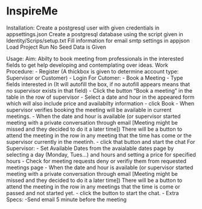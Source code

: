 # InspireMe

Installation: Create a postgresql user with given credentials in
appsettings.json Create a postgresql database using the script given in
Identity/Scrips/setup.txt Fill information for email smtp settings in
appjson Load Project Run No Seed Data is Given

Usage: Aim: Abilty to book meeting from professionals in the interested
fields to get help developing and contemplating over ideas. Work
Procedure: - Register (A thickbox is given to determine account type:
Supervisor or Customer) - Login For Cutomer: - Book a Meeting - Type
fields interested in (It will autofill the box, if no autofill appears
means that no supervisor exists in that field) - Click the button “Book
a meeting” in the table in the row of supervisor - Select a date and
hour in the appeared form which will also include price and availabilty
information - click Book - When supervisor verifies booking the meeting
will be available in current meetings. - When the date and hour is
available (or supervisor started meeting with a private conversation
through email \[Meeting might be missed and they decided to do it a
later time\]) There will be a button to attend the meeting in the row in
any meeting that the time has come or the supervisor currently in the
meetinh. - click that button and start the chat For Supervisor: - Set
Available Dates from the avaialable dates page by selecting a day
(Monday, Tues…) and hours and setting a price for specified hours -
Check for meeting requests deny or verifiy them from requested meetings
page - When the date and hour is available (or supervisor started
meeting with a private conversation through email \[Meeting might be
missed and they decided to do it a later time\]) There will be a button
to attend the meeting in the row in any meetings that the time is come
or passed and not started yet. - click the button to start the chat. -
Extra Specs: -Send email 5 minute before the meeting

